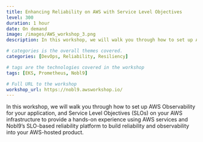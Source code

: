```yaml
---
title: Enhancing Reliability on AWS with Service Level Objectives
level: 300
duration: 1 hour
date: On demand
image: /images/AWS_workshop_3.png
description: In this workshop, we will walk you through how to set up AWS Observability for your application, and Service Level Objectives (SLOs) on your AWS infrastructure to provide a hands-on experience using AWS services and Nobl9’s SLO-based reliability platform to build reliability and observability into your AWS-hosted product.

# categories is the overall themes covered. 
categories: [DevOps, Reliability, Resiliency]

# tags are the technologies covered in the workshop
tags: [EKS, Prometheus, Nobl9]

# Full URL to the workshop
workshop_url: https://nobl9.awsworkshop.io/
---
```

In this workshop, we will walk you through how to set up AWS Observability for your application, and Service Level Objectives (SLOs) on your AWS infrastructure to provide a hands-on experience using AWS services and Nobl9’s SLO-based reliability platform to build reliability and observability into your AWS-hosted product.